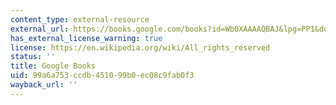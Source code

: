 ```yaml
---
content_type: external-resource
external_url: https://books.google.com/books?id=Wb0XAAAAQBAJ&lpg=PP1&dq=lambros%20malfouris%20how%20things%20shape%20the%20mind%20google%20books&pg=PP1#v=onepage&q&f=false
has_external_license_warning: true
license: https://en.wikipedia.org/wiki/All_rights_reserved
status: ''
title: Google Books
uid: 99a6a753-ccdb-4510-99b0-ec08c9fab0f3
wayback_url: ''
---
```


